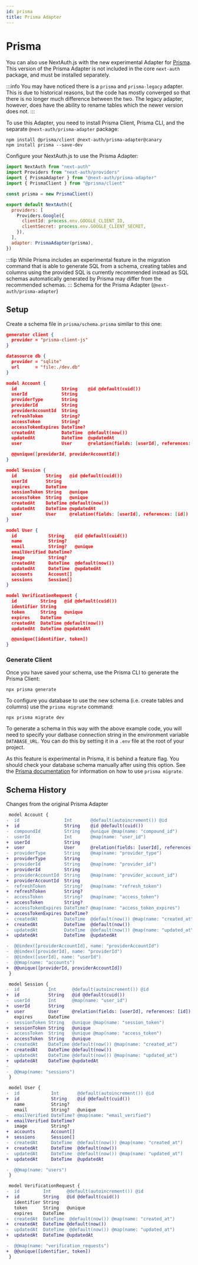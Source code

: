 ```yaml
---
id: prisma
title: Prisma Adapter
---
```


# Prisma

You can also use NextAuth.js with the new experimental Adapter for [Prisma](https://www.prisma.io/docs/). This version of the Prisma Adapter is not included in the core `next-auth` package, and must be installed separately.

:::info
You may have noticed there is a `prisma` and `prisma-legacy` adapter. This is due to historical reasons, but the code has mostly converged so that there is no longer much difference between the two. The legacy adapter, however, does have the ability to rename tables which the newer version does not.
:::

To use this Adapter, you need to install Prisma Client, Prisma CLI, and the separate `@next-auth/prisma-adapter` package:

```
npm install @prisma/client @next-auth/prisma-adapter@canary
npm install prisma --save-dev
```

Configure your NextAuth.js to use the Prisma Adapter:

```javascript title="pages/api/auth/[...nextauth].js"
import NextAuth from "next-auth"
import Providers from "next-auth/providers"
import { PrismaAdapter } from "@next-auth/prisma-adapter"
import { PrismaClient } from "@prisma/client"

const prisma = new PrismaClient()

export default NextAuth({
  providers: [
    Providers.Google({
      clientId: process.env.GOOGLE_CLIENT_ID,
      clientSecret: process.env.GOOGLE_CLIENT_SECRET,
    }),
  ],
  adapter: PrismaAdapter(prisma),
})
```

:::tip
While Prisma includes an experimental feature in the migration command that is able to generate SQL from a schema, creating tables and columns using the provided SQL is currently recommended instead as SQL schemas automatically generated by Prisma may differ from the recommended schemas.
:::
Schema for the Prisma Adapter (`@next-auth/prisma-adapter`)

## Setup

Create a schema file in `prisma/schema.prisma` similar to this one:

```json title="schema.prisma"
generator client {
  provider = "prisma-client-js"
}

datasource db {
  provider = "sqlite"
  url      = "file:./dev.db"
}

model Account {
  id                 String    @id @default(cuid())
  userId             String
  providerType       String
  providerId         String
  providerAccountId  String
  refreshToken       String?
  accessToken        String?
  accessTokenExpires DateTime?
  createdAt          DateTime  @default(now())
  updatedAt          DateTime  @updatedAt
  user               User      @relation(fields: [userId], references: [id])

  @@unique([providerId, providerAccountId])
}

model Session {
  id           String   @id @default(cuid())
  userId       String
  expires      DateTime
  sessionToken String   @unique
  accessToken  String   @unique
  createdAt    DateTime @default(now())
  updatedAt    DateTime @updatedAt
  user         User     @relation(fields: [userId], references: [id])
}

model User {
  id            String    @id @default(cuid())
  name          String?
  email         String?   @unique
  emailVerified DateTime?
  image         String?
  createdAt     DateTime  @default(now())
  updatedAt     DateTime  @updatedAt
  accounts      Account[]
  sessions      Session[]
}

model VerificationRequest {
  id         String   @id @default(cuid())
  identifier String
  token      String   @unique
  expires    DateTime
  createdAt  DateTime @default(now())
  updatedAt  DateTime @updatedAt

  @@unique([identifier, token])
}

```

### Generate Client

Once you have saved your schema, use the Prisma CLI to generate the Prisma Client:

```
npx prisma generate
```

To configure you database to use the new schema (i.e. create tables and columns) use the `prisma migrate` command:

```
npx prisma migrate dev
```

To generate a schema in this way with the above example code, you will need to specify your datbase connection string in the environment variable `DATABASE_URL`. You can do this by setting it in a `.env` file at the root of your project.

As this feature is experimental in Prisma, it is behind a feature flag. You should check your database schema manually after using this option. See the [Prisma documentation](https://www.prisma.io/docs/) for information on how to use `prisma migrate`.

## Schema History

Changes from the original Prisma Adapter

```diff
 model Account {
-  id                 Int       @default(autoincrement()) @id
+  id                 String    @id @default(cuid())
-  compoundId         String    @unique @map(name: "compound_id")
-  userId             Int       @map(name: "user_id")
+  userId             String
+  user               User      @relation(fields: [userId], references: [id])
-  providerType       String    @map(name: "provider_type")
+  providerType       String
-  providerId         String    @map(name: "provider_id")
+  providerId         String
-  providerAccountId  String    @map(name: "provider_account_id")
+  providerAccountId  String
-  refreshToken       String?   @map(name: "refresh_token")
+  refreshToken       String?
-  accessToken        String?   @map(name: "access_token")
+  accessToken        String?
-  accessTokenExpires DateTime? @map(name: "access_token_expires")
+  accessTokenExpires DateTime?
-  createdAt          DateTime  @default(now()) @map(name: "created_at")
+  createdAt          DateTime  @default(now())
-  updatedAt          DateTime  @default(now()) @map(name: "updated_at")
+  updatedAt          DateTime  @updatedAt

-  @@index([providerAccountId], name: "providerAccountId")
-  @@index([providerId], name: "providerId")
-  @@index([userId], name: "userId")
-  @@map(name: "accounts")
+  @@unique([providerId, providerAccountId])
 }

 model Session {
-  id           Int      @default(autoincrement()) @id
+  id           String   @id @default(cuid())
-  userId       Int      @map(name: "user_id")
+  userId       String
+  user         User     @relation(fields: [userId], references: [id])
   expires      DateTime
-  sessionToken String   @unique @map(name: "session_token")
+  sessionToken String   @unique
-  accessToken  String   @unique @map(name: "access_token")
+  accessToken  String   @unique
-  createdAt    DateTime @default(now()) @map(name: "created_at")
+  createdAt    DateTime @default(now())
-  updatedAt    DateTime @default(now()) @map(name: "updated_at")
+  updatedAt    DateTime @updatedAt
-
-  @@map(name: "sessions")
 }

 model User {
-  id            Int       @default(autoincrement()) @id
+  id            String    @id @default(cuid())
   name          String?
   email         String?   @unique
-  emailVerified DateTime? @map(name: "email_verified")
+  emailVerified DateTime?
   image         String?
+  accounts      Account[]
+  sessions      Session[]
-  createdAt     DateTime  @default(now()) @map(name: "created_at")
+  createdAt     DateTime  @default(now())
-  updatedAt     DateTime  @default(now()) @map(name: "updated_at")
+  updatedAt     DateTime  @updatedAt

-  @@map(name: "users")
 }

 model VerificationRequest {
-  id         Int      @default(autoincrement()) @id
+  id         String   @id @default(cuid())
   identifier String
   token      String   @unique
   expires    DateTime
-  createdAt  DateTime  @default(now()) @map(name: "created_at")
+  createdAt  DateTime @default(now())
-  updatedAt  DateTime  @default(now()) @map(name: "updated_at")
+  updatedAt  DateTime @updatedAt

-  @@map(name: "verification_requests")
+  @@unique([identifier, token])
 }
```
